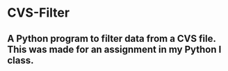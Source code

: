 # CVS-Filter
## A Python program to filter data from a CVS file. This was made for an assignment in my Python I class. 



